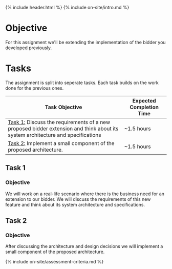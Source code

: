 {% include header.html %}
{% include on-site/intro.md %}

# Objective

For this assignment we'll be extending the implementation of the bidder you developed previously.

# Tasks

The assignment is split into seperate tasks. Each task builds on the work done for the previous ones. 

| Task Objective | Expected Completion Time |
|---|---|
| [Task 1:](#task-1) Discuss the requirements of a new proposed bidder extension and think about its system architecture and specifications | ~1.5 hours |
| [Task 2:](#task-2) Implement a small component of the proposed architecture. | ~1.5 hours |

## Task 1

### Objective

We will work on a real-life scenario where there is the business need for an extension to our bidder. We will discuss the requirements of this new feature and think about its system architecture and specifications. 

## Task 2

### Objective

After discussing the architecture and design decisions we will implement a small component of the proposed architecture. 

{% include on-site/assessment-criteria.md %}
